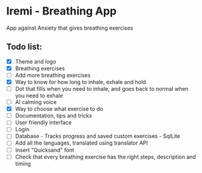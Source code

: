 # Iremi - Breathing App
App against Anxiety that gives breathing exercises

## Todo list:

- [x] Theme and logo
- [x] Breathing exercises
- [ ] Add more breathing exercises
- [x] Way to know for how long to inhale, exhale and hold
- [ ] Dot that fills when you need to inhale, and goes back to normal when you need to exhale
- [ ] AI calming voice
- [x] Way to choose what exercise to do
- [ ] Documentation, tips and tricks
- [ ] User friendly interface
- [ ] Login
- [ ] Database - Tracks progress and saved custom exercises - SqlLite
- [ ] Add all the languages, translated using translator API
- [ ] Insert "Quicksand" font
- [ ] Check that every breathing exercise has the right steps, description and timing